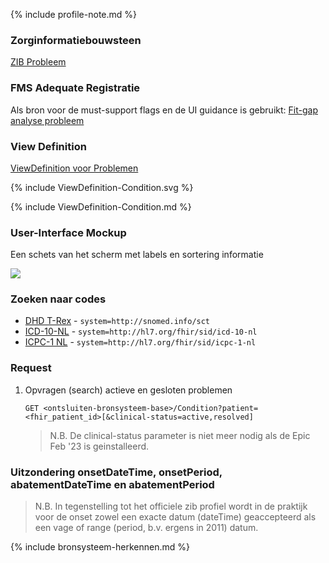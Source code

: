 {% include profile-note.md %}

### Zorginformatiebouwsteen

[ZIB Probleem](https://zibs.nl/wiki/Probleem-v4.1(2017NL))

### FMS Adequate Registratie

Als bron voor de must-support flags en de UI guidance is gebruikt: [Fit-gap analyse probleem](https://amigo.nictiz.nl/uploads/e4a96295-3715-439b-804a-024ca1d7fadf/fit_gap_analyse_Probleeem.pdf)

### View Definition

[ViewDefinition voor Problemen](ViewDefinition-Condition.json)

<div>
{% include ViewDefinition-Condition.svg %}
</div>

{% include ViewDefinition-Condition.md %}

### User-Interface Mockup

Een schets van het scherm met labels en sortering informatie
<div style="clear:both;"><img src="UI-Schets-Problemen.png" class="figure-img img-responsive img-rounded center-block"></div>

### Zoeken naar codes

* [DHD T-Rex](https://trex.dhd.nl/) - `system=http://snomed.info/sct`
* [ICD-10-NL](https://terminologie.nictiz.nl/art-decor/claml?collection=icd10-nl-data) - `system=http://hl7.org/fhir/sid/icd-10-nl`
* [ICPC-1 NL](https://viewers.nhg.org/icpcviewer/) - `system=http://hl7.org/fhir/sid/icpc-1-nl`

### Request

1. Opvragen (search) actieve en gesloten problemen

    `GET <ontsluiten-bronsysteem-base>/Condition?patient=<fhir_patient_id>[&clinical-status=active,resolved]`

    <blockquote class="stu-note" markdown="1">
    N.B. De clinical-status parameter is niet meer nodig als de Epic Feb '23 is geinstalleerd.
    </blockquote>

### Uitzondering onsetDateTime, onsetPeriod, abatementDateTime en abatementPeriod

<blockquote class="stu-note" markdown="1">
N.B. In tegenstelling tot het officiele zib profiel wordt in de praktijk voor de onset zowel een exacte datum (dateTime) geaccepteerd als een vage of range (period, b.v. ergens in 2011) datum.
</blockquote>

{% include bronsysteem-herkennen.md %}
